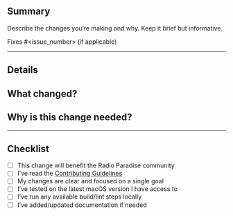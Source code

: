 ## Summary

Describe the changes you’re making and why. Keep it brief but informative.

Fixes #<issue_number> (if applicable)

---

## Details

**What changed?**
  - 

**Why is this change needed?**
  - 

---

## Checklist

- [ ] This change will benefit the Radio Paradise community
- [ ] I’ve read the [Contributing Guidelines](../CONTRIBUTING.md)
- [ ] My changes are clear and focused on a single goal
- [ ] I’ve tested on the latest macOS version I have access to
- [ ] I’ve run any available build/lint steps locally
- [ ] I’ve added/updated documentation if needed
